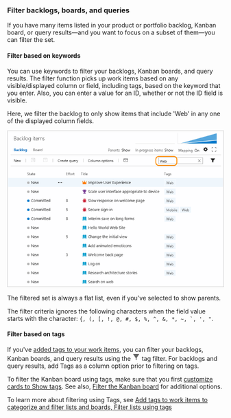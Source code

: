 <a id="filter"></a>

### Filter backlogs, boards, and queries 
 
If you have many items listed in your product or portfolio backlog, Kanban board, or query results&mdash;and you want to focus on a subset of them&mdash;you can filter the set.  

#### Filter based on keywords  
You can use keywords to filter your backlogs, Kanban boards, and query results. The filter function picks up work items based on any visible/displayed column or field, including tags, based on the keyword that you enter. Also, you can enter a value for an ID, whether or not the ID field is visible.  

Here, we filter the backlog to only show items that include 'Web' in any one of the displayed column fields. 

<img src="../backlogs/_img/cyb-filter-backlog.png" alt="Apply text filter" style="border: 1px solid #CCCCCC;" />  

The filtered set is always a flat list, even if you've selected to show parents.  

The filter criteria ignores the following characters when the field value starts with the character: ```{, (, [, !, @, #, $, %, ^, &, *, ~, `, ', "```.  

#### Filter based on tags  
If you've [added tags to your work items](../track/add-tags-to-work-items.md), you can filter your backlogs, Kanban boards, and query results using the ![tag filter icon](../_img/icons/tag_filter_icon.png) tag filter. For backlogs and query results, add Tags as a column option prior to filtering on tags.  

To filter the Kanban board using tags, make sure that you first [customize cards to Show tags](../customize/customize-cards.md). See also, [Filter the Kanban board](../how-to/filter-backlog-or-board.md) for additional options. 

To learn more about filtering using Tags, see [Add tags to work items to categorize and filter lists and boards, Filter lists using tags](../track/add-tags-to-work-items.md#filter)

